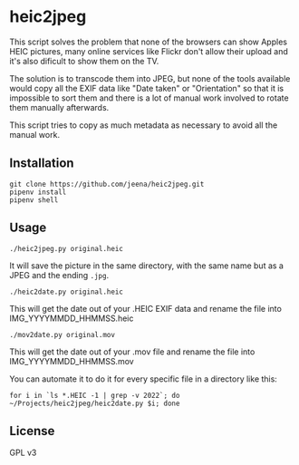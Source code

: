 heic2jpeg
=========

This script solves the problem that none of the browsers can show Apples HEIC pictures, many online services like Flickr don't allow their upload and it's also dificult to show them on the TV.

The solution is to transcode them into JPEG, but none of the tools available would copy all the EXIF data like "Date taken" or "Orientation" so that it is impossible to sort them and there is a lot of manual work involved to rotate them manually afterwards.

This script tries to copy as much metadata as necessary to avoid all the manual work.

Installation
------------

    git clone https://github.com/jeena/heic2jpeg.git
    pipenv install
    pipenv shell

Usage
-----

    ./heic2jpeg.py original.heic
    
It will save the picture in the same directory, with the same name but as a JPEG and the ending `.jpg`.

    ./heic2date.py original.heic

This will get the date out of your .HEIC EXIF data and rename the file into IMG_YYYYMMDD_HHMMSS.heic

    ./mov2date.py original.mov

This will get the date out of your .mov file and rename the file into IMG_YYYYMMDD_HHMMSS.mov

You can automate it to do it for every specific file in a directory like this:

    for i in `ls *.HEIC -1 | grep -v 2022`; do ~/Projects/heic2jpeg/heic2date.py $i; done


License
-------

GPL v3
